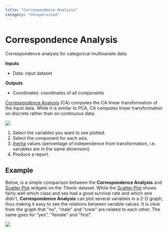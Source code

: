 ```yaml
---
title: "Correspondence Analysis"
category: "Unsupervised"
---
```

Correspondence Analysis
=======================

Correspondence analysis for categorical multivariate data.

**Inputs**

- Data: input dataset

**Outputs**

- Coordinates: coordinates of all components

[Correspondence Analysis](https://en.wikipedia.org/wiki/Correspondence_analysis) (CA) computes the CA linear transformation of the input data. While it is similar to PCA, CA computes linear transformation on discrete rather than on continuous data.

![](../images/CorrespondenceAnalysis-stamped.png)

1. Select the variables you want to see plotted.
2. Select the component for each axis.
3. [Inertia](https://en.wikipedia.org/wiki/Sylvester%27s_law_of_inertia) values (percentage of independence from transformation, i.e. variables are in the same dimension).
4. Produce a report.

Example
-------

Below, is a simple comparison between the **Correspondence Analysis** and [Scatter Plot](../../visualize/scatterplot/) widgets on the *Titanic* dataset. While the [Scatter Plot](../../visualize/scatterplot/) shows fairly well which class and sex had a good survival rate and which one didn't, **Correspondence Analysis** can plot several variables in a 2-D graph, thus making it easy to see the relations between variable values. It is clear from the graph that "no", "male" and "crew" are related to each other. The same goes for "yes", "female" and "first".

![](../images/CorrespondenceAnalysis-Example.png)
